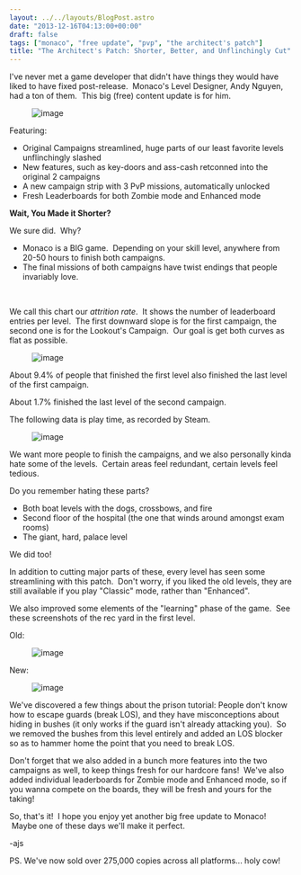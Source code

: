 ```yaml
---
layout: ../../layouts/BlogPost.astro
date: "2013-12-16T04:13:00+00:00"
draft: false
tags: ["monaco", "free update", "pvp", "the architect's patch"]
title: "The Architect's Patch: Shorter, Better, and Unflinchingly Cut"
---
```


<p><span>I've never met a game developer that didn't have things they would have liked to have fixed post-release. &nbsp;Monaco's Level Designer, Andy Nguyen, had a ton of them. &nbsp;This big (free) content update is for him.</span></p>
<p><figure class="tmblr-full" data-orig-height="706" data-orig-width="500" data-orig-src="/assets/blog/img/2013-12-16-the-architects-patch-shorter-better-and-unflinchingly-cut\2a28d0bc12c825ec9ef97519078b5b6d45cc72e5b65d129945ab88bc9b065653.png"><img alt="image" src="/assets/blog/img/2013-12-16-the-architects-patch-shorter-better-and-unflinchingly-cut\f2d2a64a4056f99d3c4678e527f24843ff108da546867cce0dc673ccaf541e01.png" data-orig-height="706" data-orig-width="500" data-orig-src="/assets/blog/img/2013-12-16-the-architects-patch-shorter-better-and-unflinchingly-cut\2a28d0bc12c825ec9ef97519078b5b6d45cc72e5b65d129945ab88bc9b065653.png"></figure></p>
<p>Featuring:</p>
<ul><li><span>Original Campaigns streamlined, huge parts of our least favorite levels unflinchingly slashed</span></li>
<li><span>New features, such as key-doors and ass-cash retconned into the original 2 campaigns</span></li>
<li><span>A new campaign strip with 3 PvP missions, automatically unlocked</span></li>
<li><span>Fresh Leaderboards for both Zombie mode and Enhanced mode</span></li>
</ul><p><strong>Wait, You Made it Shorter?</strong></p>
<p>We sure did. &nbsp;Why?</p>
<ul><li><span>Monaco is a BIG game. &nbsp;Depending on your skill level, anywhere from 20-50 hours to finish both campaigns.</span></li>
<li><span>The final missions of both campaigns have twist endings that people invariably love.</span></li>
</ul><p><span>&nbsp;</span></p>
<p>We call this chart our&nbsp;<em>attrition rate</em>. &nbsp;It shows the number of leaderboard entries per level. &nbsp;The first downward slope is for the first campaign, the second one is for the Lookout's Campaign. &nbsp;Our goal is get both curves as flat as possible.</p>
<p><figure class="tmblr-full" data-orig-height="336" data-orig-width="487" data-orig-src="/assets/blog/img/2013-12-16-the-architects-patch-shorter-better-and-unflinchingly-cut\ee6aba9204412777193367180a167f6b56899fbad76a538fdcbb002c044850c0.png"><img alt="image" src="/assets/blog/img/2013-12-16-the-architects-patch-shorter-better-and-unflinchingly-cut\ee03d6b39da9f666fe8051a6ff91abdf1366013141ed0d598f2e7e2aa8c5dc5d.png" data-orig-height="336" data-orig-width="487" data-orig-src="/assets/blog/img/2013-12-16-the-architects-patch-shorter-better-and-unflinchingly-cut\ee6aba9204412777193367180a167f6b56899fbad76a538fdcbb002c044850c0.png"></figure></p>
<p></p>
<p>About 9.4% of people that finished the first level also finished the last level of the first campaign.</p>
<p>About 1.7% finished the last level of the second campaign.</p>
<p><span>The following data is play time, as recorded by Steam.</span></p>
<p><figure class="tmblr-full" data-orig-height="322" data-orig-width="334" data-orig-src="/assets/blog/img/2013-12-16-the-architects-patch-shorter-better-and-unflinchingly-cut\28093817bb729b02be7ed4f9dc70898a4ab0d17c817a6f3d0da6db508a7e4e53.png"><img alt="image" src="/assets/blog/img/2013-12-16-the-architects-patch-shorter-better-and-unflinchingly-cut\4a264b7232897a6af55f3ea69298a3d09447b200383cfea1036a92cef953f98f.png" data-orig-height="322" data-orig-width="334" data-orig-src="/assets/blog/img/2013-12-16-the-architects-patch-shorter-better-and-unflinchingly-cut\28093817bb729b02be7ed4f9dc70898a4ab0d17c817a6f3d0da6db508a7e4e53.png"></figure></p>
<p></p>
<p>We want more people to finish the campaigns, and we also personally kinda hate some of the levels. &nbsp;Certain areas feel redundant, certain levels feel tedious.</p>
<p>Do you remember hating these parts?</p>
<ul><li><span>Both boat levels with the dogs, crossbows, and fire</span></li>
<li><span>Second floor of the hospital (the one that winds around amongst exam rooms)</span></li>
<li><span>The giant, hard, palace level</span></li>
</ul><p><span>We did too!</span></p>
<p>In addition to cutting major parts of these, every level has seen some streamlining with this patch. &nbsp;Don't worry, if you liked the old levels, they are still available if you play "Classic" mode, rather than "Enhanced".</p>
<p>We also improved some elements of the "learning" phase of the game. &nbsp;See these screenshots of the rec yard in the first level.</p>
<p>Old:</p>
<p><figure class="tmblr-full" data-orig-height="281" data-orig-width="500" data-orig-src="/assets/blog/img/2013-12-16-the-architects-patch-shorter-better-and-unflinchingly-cut\d45e0d96be18da2bfa9d6e93dcc05c3cc91c6180f894ff4e6369d006063f02c9.jpg"><img alt="image" src="/assets/blog/img/2013-12-16-the-architects-patch-shorter-better-and-unflinchingly-cut\bb5a51d69b5b450e0e4be451d669083fb5f590a46acb74fdcd7ab756a50910e8.jpg" data-orig-height="281" data-orig-width="500" data-orig-src="/assets/blog/img/2013-12-16-the-architects-patch-shorter-better-and-unflinchingly-cut\d45e0d96be18da2bfa9d6e93dcc05c3cc91c6180f894ff4e6369d006063f02c9.jpg"></figure></p>
<p>New:</p>
<p><figure class="tmblr-full" data-orig-height="281" data-orig-width="500" data-orig-src="/assets/blog/img/2013-12-16-the-architects-patch-shorter-better-and-unflinchingly-cut\a706d7096dee31f1f6e7a1fcbf44dae63f27b04fd565f4dc94d3cbbbaed18074.jpg"><img alt="image" src="/assets/blog/img/2013-12-16-the-architects-patch-shorter-better-and-unflinchingly-cut\90cc5ab234740572b844416a097adcd1daee33cc9f8e9a517ba87665352786cc.jpg" data-orig-height="281" data-orig-width="500" data-orig-src="/assets/blog/img/2013-12-16-the-architects-patch-shorter-better-and-unflinchingly-cut\a706d7096dee31f1f6e7a1fcbf44dae63f27b04fd565f4dc94d3cbbbaed18074.jpg"></figure></p>
<p>We've discovered a few things about the prison tutorial: People don't know how to escape guards (break LOS), and they have misconceptions about hiding in bushes (it only works if the guard isn't already attacking you). &nbsp;So we removed the bushes from this level entirely and added an LOS blocker so as to hammer home the point that you need to break LOS.</p>
<p>Don't forget that we also added in a bunch more features into the two campaigns as well, to keep things fresh for our hardcore fans! &nbsp;We've also added individual leaderboards for Zombie mode and Enhanced mode, so if you wanna compete on the boards, they will be fresh and yours for the taking!</p>
<p>So, that's it! &nbsp;I hope you enjoy yet another big free update to Monaco! &nbsp;Maybe one of these days we'll make it perfect.</p>
<p>-ajs</p>
<p></p>
<p>PS. We've now sold over 275,000 copies across all platforms... holy cow!</p>
